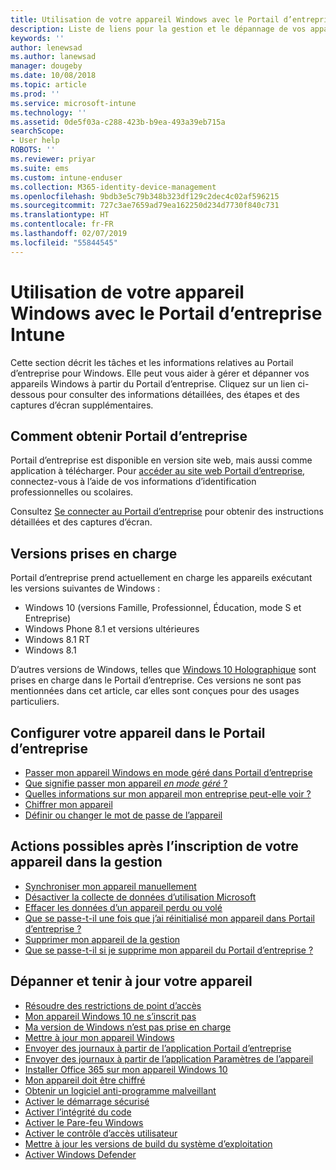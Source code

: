```yaml
---
title: Utilisation de votre appareil Windows avec le Portail d’entreprise Intune | Microsoft Docs
description: Liste de liens pour la gestion et le dépannage de vos appareils Windows à partir du Portail d’entreprise
keywords: ''
author: lenewsad
ms.author: lanewsad
manager: dougeby
ms.date: 10/08/2018
ms.topic: article
ms.prod: ''
ms.service: microsoft-intune
ms.technology: ''
ms.assetid: 0de5f03a-c288-423b-b9ea-493a39eb715a
searchScope:
- User help
ROBOTS: ''
ms.reviewer: priyar
ms.suite: ems
ms.custom: intune-enduser
ms.collection: M365-identity-device-management
ms.openlocfilehash: 9bdb3e5c79b348b323df129c2dec4c02af596215
ms.sourcegitcommit: 727c3ae7659ad79ea162250d234d7730f840c731
ms.translationtype: HT
ms.contentlocale: fr-FR
ms.lasthandoff: 02/07/2019
ms.locfileid: "55844545"
---
```

# <a name="using-your-windows-device-with-intune-company-portal"></a>Utilisation de votre appareil Windows avec le Portail d’entreprise Intune

Cette section décrit les tâches et les informations relatives au Portail d’entreprise pour Windows. Elle peut vous aider à gérer et dépanner vos appareils Windows à partir du Portail d’entreprise. Cliquez sur un lien ci-dessous pour consulter des informations détaillées, des étapes et des captures d’écran supplémentaires.  

## <a name="how-to-get-company-portal"></a>Comment obtenir Portail d’entreprise
Portail d’entreprise est disponible en version site web, mais aussi comme application à télécharger. Pour [accéder au site web Portail d’entreprise](https://go.microsoft.com/fwlink/?linkid=2010980), connectez-vous à l’aide de vos informations d’identification professionnelles ou scolaires.  

Consultez [Se connecter au Portail d’entreprise](https://docs.microsoft.com/intune-user-help/sign-in-to-the-company-portal) pour obtenir des instructions détaillées et des captures d’écran.

## <a name="supported-versions"></a>Versions prises en charge

Portail d’entreprise prend actuellement en charge les appareils exécutant les versions suivantes de Windows :

* Windows 10 (versions Famille, Professionnel, Éducation, mode S et Entreprise)
* Windows Phone 8.1 et versions ultérieures
* Windows 8.1 RT
* Windows 8.1

D’autres versions de Windows, telles que [Windows 10 Holographique](https://www.microsoft.com/hololens) sont prises en charge dans le Portail d’entreprise. Ces versions ne sont pas mentionnées dans cet article, car elles sont conçues pour des usages particuliers.

## <a name="set-up-your-device-in-the-company-portal"></a>Configurer votre appareil dans le Portail d’entreprise
- [Passer mon appareil Windows en mode géré dans Portail d’entreprise](enroll-your-device-in-intune-windows.md)
- [Que signifie passer mon appareil *en mode géré* ?](what-happens-if-you-install-the-company-portal-app-and-enroll-your-device-in-intune-windows.md)
- [Quelles informations sur mon appareil mon entreprise peut-elle voir ?](what-info-can-your-company-see-when-you-enroll-your-device-in-intune.md)
- [Chiffrer mon appareil](encrypt-your-device-windows.md)
- [Définir ou changer le mot de passe de l’appareil](set-or-change-your-password-windows.md)

## <a name="things-you-can-do-after-your-device-is-enrolled-in-management"></a>Actions possibles après l’inscription de votre appareil dans la gestion
- [Synchroniser mon appareil manuellement](sync-your-device-manually-windows.md)
- [Désactiver la collecte de données d’utilisation Microsoft](turn-off-microsoft-usage-data-collection-windows.md)
- [Effacer les données d’un appareil perdu ou volé](reset-erase-your-device-cpwebsite.md)
- [Que se passe-t-il une fois que j’ai réinitialisé mon appareil dans Portail d’entreprise ?](what-happens-if-you-reset-your-device-using-the-company-portal-windows.md)
- [Supprimer mon appareil de la gestion](unenroll-your-device-from-intune-windows.md)
- [Que se passe-t-il si je supprime mon appareil du Portail d’entreprise ?](what-happens-if-you-unenroll-your-device-from-intune-windows.md)

## <a name="troubleshoot-and-maintain-your-device"></a>Dépanner et tenir à jour votre appareil
* [Résoudre des restrictions de point d’accès](resolve-access-point-restrictions.md)
* [Mon appareil Windows 10 ne s’inscrit pas](troubleshoot-your-windows-10-device-windows.md)
* [Ma version de Windows n’est pas prise en charge](your-windows-version-isnt-yet-supported.md)
* [Mettre à jour mon appareil Windows](you-need-to-update-your-windows-device.md)
* [Envoyer des journaux à partir de l’application Portail d’entreprise](send-logs-to-your-it-admin-cp-windows.md)
* [Envoyer des journaux à partir de l’application Paramètres de l’appareil](send-logs-to-your-it-admin-settings-windows.md)
* [Installer Office 365 sur mon appareil Windows 10](install-office-windows.md)
* [Mon appareil doit être chiffré](you-need-to-enable-windows-encryption.md)
* [Obtenir un logiciel anti-programme malveillant](your-device-needs-antimalware-software.md)
* [Activer le démarrage sécurisé](you-need-to-enable-secure-boot-windows.md)
* [Activer l’intégrité du code](you-need-to-enable-code-integrity.md)
* [Activer le Pare-feu Windows](you-need-to-enable-defender-firewall-windows.md)
* [Activer le contrôle d’accès utilisateur](you-need-to-enable-uac-windows.md)
* [Mettre à jour les versions de build du système d’exploitation](you-need-to-update-os-build-version-windows.md)
* [Activer Windows Defender](turn-on-defender-windows.md)

